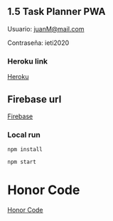 
## 1.5 Task Planner PWA

Usuario: juanM@mail.com

Contraseña: ieti2020

### Heroku link

[Heroku](https://obscure-plains-78698.herokuapp.com/)


## Firebase url

[Firebase](https://taskplanner-9b62d.firebaseapp.com/)


### Local run

``` npm install ```

``` npm start ```

# Honor Code
[Honor Code](https://github.com/jualme/-IETI-LAB5/blob/master/HonorCode.txt)

